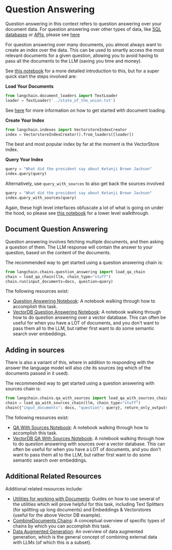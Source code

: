 # Question Answering

Question answering in this context refers to question answering over your document data. 
For question answering over other types of data, like [SQL databases](../modules/chains/examples/sqlite.html) or [APIs](../modules/chains/examples/api.html), please see [here](../modules/chains/utility_how_to.html)

For question answering over many documents, you almost always want to create an index over the data.
This can be used to smartly access the most relevant documents for a given question, allowing you to avoid having to pass all the documents to the LLM (saving you time and money).

See [this notebook](../modules/indexes/getting_started.ipynb) for a more detailed introduction to this, but for a super quick start the steps involved are:

**Load Your Documents**
```python
from langchain.document_loaders import TextLoader
loader = TextLoader('../state_of_the_union.txt')
```
See [here](../modules/document_loaders/how_to_guides.rst) for more information on how to get started with document loading.

**Create Your Index**
```python
from langchain.indexes import VectorstoreIndexCreator
index = VectorstoreIndexCreator().from_loaders([loader])
```
The best and most popular index by far at the moment is the VectorStore index.

**Query Your Index**
```python
query = "What did the president say about Ketanji Brown Jackson"
index.query(query)
```
Alternatively, use `query_with_sources` to also get back the sources involved
```python
query = "What did the president say about Ketanji Brown Jackson"
index.query_with_sources(query)
```
Again, these high level interfaces obfuscate a lot of what is going on under the hood, so please see [this notebook](../modules/indexes/getting_started.ipynb) for a lower level walkthrough.

## Document Question Answering

Question answering involves fetching multiple documents, and then asking a question of them.
The LLM response will contain the answer to your question, based on the content of the documents.

The recommended way to get started using a question answering chain is:

```python
from langchain.chains.question_answering import load_qa_chain
chain = load_qa_chain(llm, chain_type="stuff")
chain.run(input_documents=docs, question=query)
```

The following resources exist:
- [Question Answering Notebook](/modules/indexes/chain_examples/question_answering.ipynb): A notebook walking through how to accomplish this task.
- [VectorDB Question Answering Notebook](/modules/indexes/chain_examples/vector_db_qa.ipynb): A notebook walking through how to do question answering over a vector database. This can often be useful for when you have a LOT of documents, and you don't want to pass them all to the LLM, but rather first want to do some semantic search over embeddings.

## Adding in sources

There is also a variant of this, where in addition to responding with the answer the language model will also cite its sources (eg which of the documents passed in it used).

The recommended way to get started using a question answering with sources chain is:

```python
from langchain.chains.qa_with_sources import load_qa_with_sources_chain
chain = load_qa_with_sources_chain(llm, chain_type="stuff")
chain({"input_documents": docs, "question": query}, return_only_outputs=True)
```

The following resources exist:
- [QA With Sources Notebook](/modules/indexes/chain_examples/qa_with_sources.ipynb): A notebook walking through how to accomplish this task.
- [VectorDB QA With Sources Notebook](/modules/indexes/chain_examples/vector_db_qa_with_sources.ipynb): A notebook walking through how to do question answering with sources over a vector database. This can often be useful for when you have a LOT of documents, and you don't want to pass them all to the LLM, but rather first want to do some semantic search over embeddings.

## Additional Related Resources

Additional related resources include:
- [Utilities for working with Documents](/modules/utils/how_to_guides.rst): Guides on how to use several of the utilities which will prove helpful for this task, including Text Splitters (for splitting up long documents) and Embeddings & Vectorstores (useful for the above Vector DB example).
- [CombineDocuments Chains](/modules/indexes/combine_docs.md): A conceptual overview of specific types of chains by which you can accomplish this task.
- [Data Augmented Generation](combine_docs.md): An overview of data augmented generation, which is the general concept of combining external data with LLMs (of which this is a subset).
